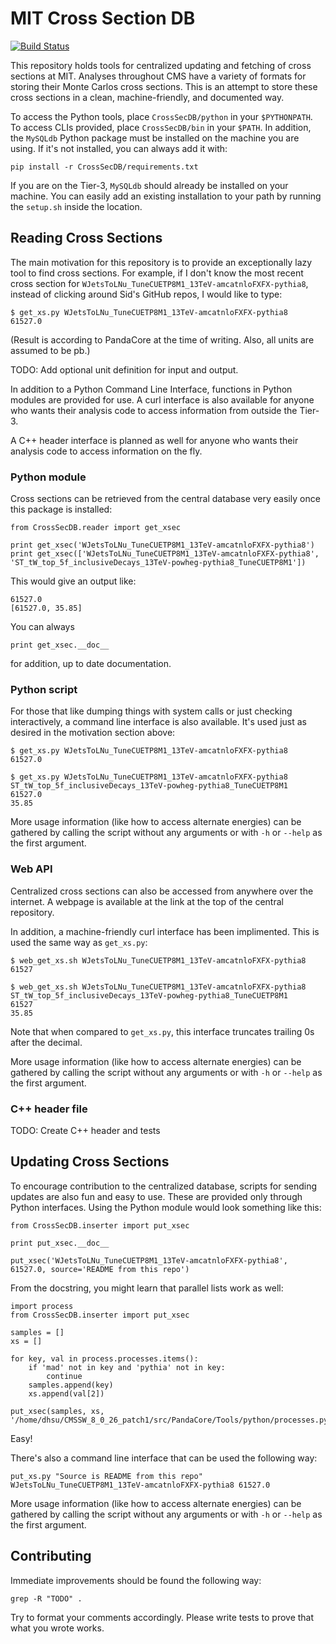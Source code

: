 # MIT Cross Section DB

[![Build Status](https://travis-ci.org/MiT-HEP/CrossSecDB.svg?branch=master)](https://travis-ci.org/MiT-HEP/CrossSecDB)

This repository holds tools for centralized updating and fetching of cross sections at MIT.
Analyses throughout CMS have a variety of formats for storing their Monte Carlos cross sections.
This is an attempt to store these cross sections in a clean, machine-friendly, and documented way.

To access the Python tools, place ``CrossSecDB/python`` in your ``$PYTHONPATH``.
To access CLIs provided, place ``CrossSecDB/bin`` in your ``$PATH``.
In addition, the ``MySQLdb`` Python package must be installed on the machine you are using.
If it's not installed, you can always add it with:

    pip install -r CrossSecDB/requirements.txt

If you are on the Tier-3, ``MySQLdb`` should already be installed on your machine.
You can easily add an existing installation to your path by running the ``setup.sh`` inside the location.

## Reading Cross Sections

The main motivation for this repository is to provide an exceptionally lazy tool to find cross sections.
For example, if I don't know the most recent cross section for ``WJetsToLNu_TuneCUETP8M1_13TeV-amcatnloFXFX-pythia8``,
instead of clicking around Sid's GitHub repos, I would like to type:

    $ get_xs.py WJetsToLNu_TuneCUETP8M1_13TeV-amcatnloFXFX-pythia8
    61527.0

(Result is according to PandaCore at the time of writing. Also, all units are assumed to be pb.)

TODO: Add optional unit definition for input and output.

In addition to a Python Command Line Interface, functions in Python modules are provided for use.
A curl interface is also available for anyone who wants their analysis code to access information from outside the Tier-3.

A C++ header interface is planned as well for anyone who wants their analysis code to access information on the fly.

### Python module

Cross sections can be retrieved from the central database very easily once this package is installed:

    from CrossSecDB.reader import get_xsec

    print get_xsec('WJetsToLNu_TuneCUETP8M1_13TeV-amcatnloFXFX-pythia8')
    print get_xsec(['WJetsToLNu_TuneCUETP8M1_13TeV-amcatnloFXFX-pythia8', 'ST_tW_top_5f_inclusiveDecays_13TeV-powheg-pythia8_TuneCUETP8M1'])

This would give an output like:

    61527.0
    [61527.0, 35.85]

You can always

    print get_xsec.__doc__

for addition, up to date documentation.

### Python script

For those that like dumping things with system calls or just checking interactively, a command line interface is also available.
It's used just as desired in the motivation section above:

    $ get_xs.py WJetsToLNu_TuneCUETP8M1_13TeV-amcatnloFXFX-pythia8
    61527.0

    $ get_xs.py WJetsToLNu_TuneCUETP8M1_13TeV-amcatnloFXFX-pythia8 ST_tW_top_5f_inclusiveDecays_13TeV-powheg-pythia8_TuneCUETP8M1
    61527.0
    35.85

More usage information (like how to access alternate energies) can be gathered by
calling the script without any arguments or with ``-h`` or ``--help`` as the first argument.

### Web API

Centralized cross sections can also be accessed from anywhere over the internet.
A webpage is available at the link at the top of the central repository.

In addition, a machine-friendly curl interface has been implimented.
This is used the same way as ``get_xs.py``:

    $ web_get_xs.sh WJetsToLNu_TuneCUETP8M1_13TeV-amcatnloFXFX-pythia8
    61527

    $ web_get_xs.sh WJetsToLNu_TuneCUETP8M1_13TeV-amcatnloFXFX-pythia8 ST_tW_top_5f_inclusiveDecays_13TeV-powheg-pythia8_TuneCUETP8M1
    61527
    35.85

Note that when compared to ``get_xs.py``, this interface truncates trailing 0s after the decimal.

More usage information (like how to access alternate energies) can be gathered by
calling the script without any arguments or with ``-h`` or ``--help`` as the first argument.

### C++ header file

TODO: Create C++ header and tests

## Updating Cross Sections

To encourage contribution to the centralized database, scripts for sending updates are also fun and easy to use.
These are provided only through Python interfaces.
Using the Python module would look something like this:

    from CrossSecDB.inserter import put_xsec

    print put_xsec.__doc__

    put_xsec('WJetsToLNu_TuneCUETP8M1_13TeV-amcatnloFXFX-pythia8', 61527.0, source='README from this repo')

From the docstring, you might learn that parallel lists work as well:

    import process
    from CrossSecDB.inserter import put_xsec

    samples = []
    xs = []

    for key, val in process.processes.items():
        if 'mad' not in key and 'pythia' not in key:
            continue
        samples.append(key)
        xs.append(val[2])

    put_xsec(samples, xs, '/home/dhsu/CMSSW_8_0_26_patch1/src/PandaCore/Tools/python/processes.py')

Easy!

There's also a command line interface that can be used the following way:

    put_xs.py "Source is README from this repo" WJetsToLNu_TuneCUETP8M1_13TeV-amcatnloFXFX-pythia8 61527.0

More usage information (like how to access alternate energies) can be gathered by
calling the script without any arguments or with ``-h`` or ``--help`` as the first argument.

## Contributing

Immediate improvements should be found the following way:

    grep -R "TODO" .

Try to format your comments accordingly.
Please write tests to prove that what you wrote works.

